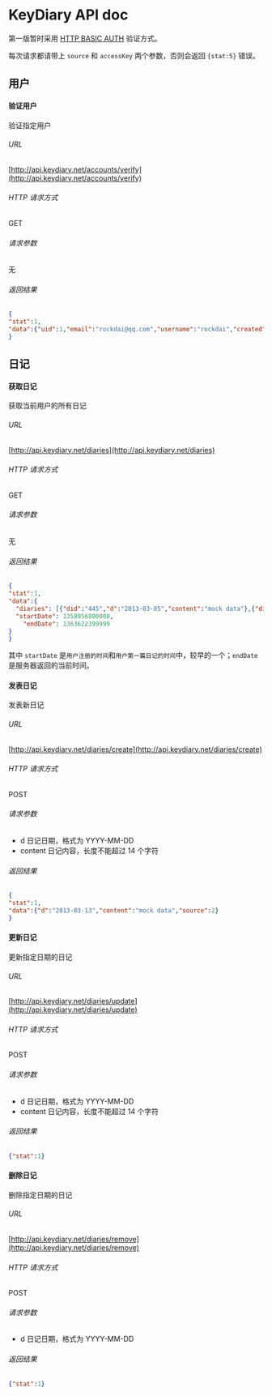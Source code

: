 KeyDiary API doc
=============

第一版暂时采用 [HTTP BASIC AUTH](http://zh.wikipedia.org/zh-cn/HTTP%E5%9F%BA%E6%9C%AC%E8%AE%A4%E8%AF%81) 验证方式。

每次请求都请带上 `source` 和 `accessKey` 两个参数，否则会返回 `{stat:5}` 错误。

## 用户

#### 验证用户

验证指定用户

###### URL

[http://api.keydiary.net/accounts/verify](http://api.keydiary.net/accounts/verify)

###### HTTP 请求方式

GET

###### 请求参数

无

###### 返回结果

```json
{
"stat":1,
"data":{"uid":1,"email":"rockdai@qq.com","username":"rockdai","created":"2013-02-26 20:10:59"}
}
```

## 日记

#### 获取日记

获取当前用户的所有日记

###### URL

[http://api.keydiary.net/diaries](http://api.keydiary.net/diaries)

###### HTTP 请求方式

GET

###### 请求参数

无

###### 返回结果

```json
{
"stat":1,
"data":{
  "diaries": [{"did":"445","d":"2013-03-05","content":"mock data"},{"did":"446","d":"2013-03-12","content":"mock data"}],
  "startDate": 1358956800000,
	"endDate": 1363622399999
}
}
```

其中 `startDate` 是`用户注册的时间`和`用户第一篇日记的时间`中，较早的一个；`endDate` 是服务器返回的当前时间。

#### 发表日记

发表新日记

###### URL

[http://api.keydiary.net/diaries/create](http://api.keydiary.net/diaries/create)

###### HTTP 请求方式

POST

###### 请求参数

* d 日记日期，格式为 YYYY-MM-DD
* content 日记内容，长度不能超过 14 个字符

###### 返回结果

```json
{
"stat":1,
"data":{"d":"2013-03-13","content":"mock data","source":2}
}
```

#### 更新日记

更新指定日期的日记

###### URL

[http://api.keydiary.net/diaries/update](http://api.keydiary.net/diaries/update)

###### HTTP 请求方式

POST

###### 请求参数

* d 日记日期，格式为 YYYY-MM-DD
* content 日记内容，长度不能超过 14 个字符

###### 返回结果

```json
{"stat":1}
```

#### 删除日记

删除指定日期的日记

###### URL

[http://api.keydiary.net/diaries/remove](http://api.keydiary.net/diaries/remove)

###### HTTP 请求方式

POST

###### 请求参数

* d 日记日期，格式为 YYYY-MM-DD

###### 返回结果

```json
{"stat":1}
```
